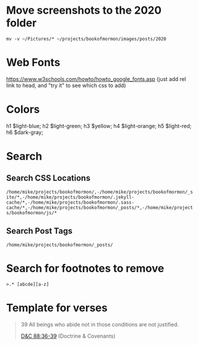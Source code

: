 # Move screenshots to the 2020 folder
`mv -v ~/Pictures/* ~/projects/bookofmormon/images/posts/2020`

# Web Fonts
https://www.w3schools.com/howto/howto_google_fonts.asp
(just add rel link to head, and "try it" to see which css to add)

# Colors

h1 $light-blue;
h2 $light-green;
h3 $yellow;
h4 $light-orange;
h5 $light-red;
h6 $dark-gray;


# Search

## Search CSS Locations

`/home/mike/projects/bookofmormon/,-/home/mike/projects/bookofmormon/_site/*,-/home/mike/projects/bookofmormon/.jekyll-cache/*,-/home/mike/projects/bookofmormon/.sass-cache/*,-/home/mike/projects/bookofmormon/_posts/*,-/home/mike/projects/bookofmormon/js/*`

## Search Post Tags

`/home/mike/projects/bookofmormon/_posts/`

# Search for footnotes to remove

`>.* [abcde][a-z]`

# Template for verses

> 39 All beings who abide not in those conditions are not justified.
> 
> [D&C 88:36-39](https://www.churchofjesuschrist.org/study/scriptures/dc-testament/dc/88.36-39?lang=eng#35) (Doctrine & Covenants)